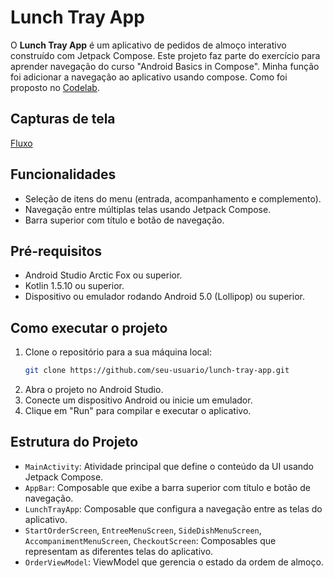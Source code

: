 # Lunch Tray App

O **Lunch Tray App** é um aplicativo de pedidos de almoço interativo construído com Jetpack Compose. Este projeto faz parte do exercício para aprender navegação do curso "Android Basics in Compose". Minha função foi adicionar a navegação ao aplicativo usando compose. Como foi proposto no [Codelab](https://developer.android.com/codelabs/basic-android-kotlin-compose-practice-navigation?continue=https%3A%2F%2Fdeveloper.android.com%2Fcourses%2Fpathways%2Fandroid-basics-compose-unit-4-pathway-2%23codelab-https%3A%2F%2Fdeveloper.android.com%2Fcodelabs%2Fbasic-android-kotlin-compose-practice-navigation#0).

## Capturas de tela
[Fluxo](https://developer.android.com/static/codelabs/basic-android-kotlin-compose-practice-navigation/img/6e7d1c4638c64988_960.png)

## Funcionalidades

- Seleção de itens do menu (entrada, acompanhamento e complemento).
- Navegação entre múltiplas telas usando Jetpack Compose.
- Barra superior com título e botão de navegação.

## Pré-requisitos

- Android Studio Arctic Fox ou superior.
- Kotlin 1.5.10 ou superior.
- Dispositivo ou emulador rodando Android 5.0 (Lollipop) ou superior.

## Como executar o projeto

1. Clone o repositório para a sua máquina local:
    ```bash
    git clone https://github.com/seu-usuario/lunch-tray-app.git
    ```
2. Abra o projeto no Android Studio.
3. Conecte um dispositivo Android ou inicie um emulador.
4. Clique em "Run" para compilar e executar o aplicativo.

## Estrutura do Projeto

- `MainActivity`: Atividade principal que define o conteúdo da UI usando Jetpack Compose.
- `AppBar`: Composable que exibe a barra superior com título e botão de navegação.
- `LunchTrayApp`: Composable que configura a navegação entre as telas do aplicativo.
- `StartOrderScreen`, `EntreeMenuScreen`, `SideDishMenuScreen`, `AccompanimentMenuScreen`, `CheckoutScreen`: Composables que representam as diferentes telas do aplicativo.
- `OrderViewModel`: ViewModel que gerencia o estado da ordem de almoço.

